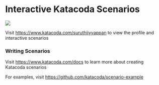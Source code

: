 # Interactive Katacoda Scenarios

[![](http://shields.katacoda.com/katacoda/suruthiiyyappan/count.svg)](https://www.katacoda.com/suruthiiyyappan "Get your profile on Katacoda.com")

Visit https://www.katacoda.com/suruthiiyyappan to view the profile and interactive scenarios

### Writing Scenarios
Visit https://www.katacoda.com/docs to learn more about creating Katacoda scenarios

For examples, visit https://github.com/katacoda/scenario-example

